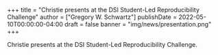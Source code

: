 +++
title = "Christie presents at the DSI Student-Led Reproducibility Challenge"
author = ["Gregory W. Schwartz"]
publishDate = 2022-05-10T00:00:00-04:00
draft = false
banner = "img/news/presentation.png"
+++

Christie presents at the DSI Student-Led Reproducibility Challenge.
